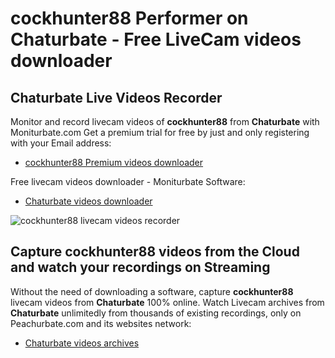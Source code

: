 # cockhunter88 Performer on Chaturbate - Free LiveCam videos downloader

## Chaturbate Live Videos Recorder

Monitor and record livecam videos of **cockhunter88** from **Chaturbate** with Moniturbate.com
Get a premium trial for free by just and only registering with your Email address:
* [cockhunter88 Premium videos downloader](https://moniturbate.com/request-demo-licence-key.html)

Free livecam videos downloader - Moniturbate Software:
* [Chaturbate videos downloader](https://moniturbate.com/moniturbate-download-software.html)

![cockhunter88 livecam videos recorder](https://peachurnet.com/templates/moniturbate-software.png)


## Capture cockhunter88 videos from the Cloud and watch your recordings on Streaming

Without the need of downloading a software, capture **cockhunter88** livecam videos from **Chaturbate** 100% online.
Watch Livecam archives from **Chaturbate** unlimitedly from thousands of existing recordings, only on Peachurbate.com and its websites network:
* [Chaturbate videos archives](https://peachurnet.com/)